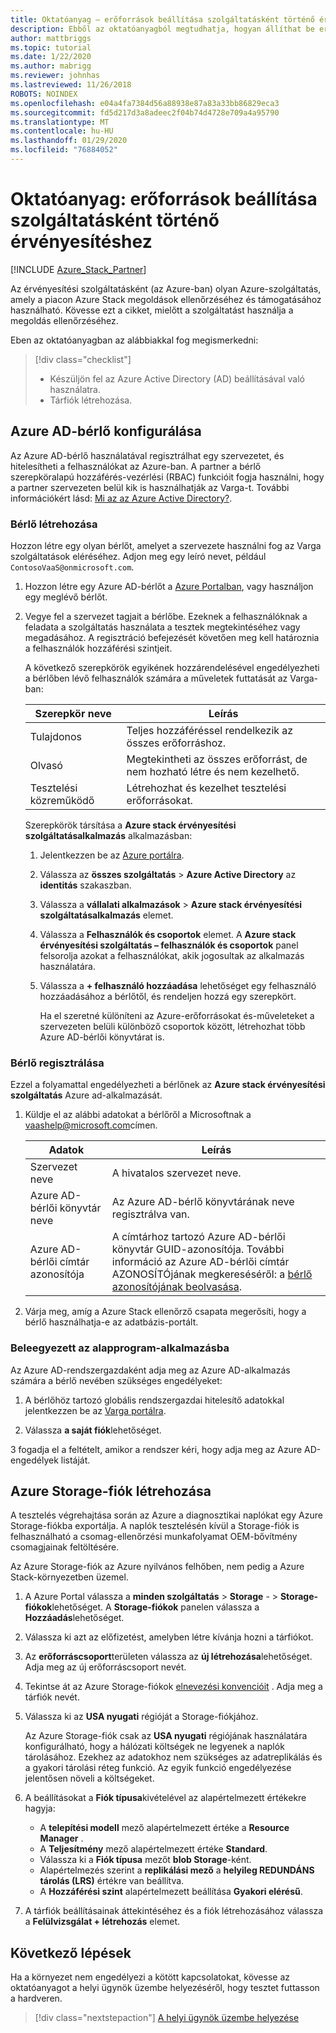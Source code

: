 ```yaml
---
title: Oktatóanyag – erőforrások beállítása szolgáltatásként történő érvényesítéshez
description: Ebből az oktatóanyagból megtudhatja, hogyan állíthat be erőforrásokat az érvényesítéshez szolgáltatásként.
author: mattbriggs
ms.topic: tutorial
ms.date: 1/22/2020
ms.author: mabrigg
ms.reviewer: johnhas
ms.lastreviewed: 11/26/2018
ROBOTS: NOINDEX
ms.openlocfilehash: e04a4fa7384d56a88938e87a83a33bb86829eca3
ms.sourcegitcommit: fd5d217d3a8adeec2f04b74d4728e709a4a95790
ms.translationtype: MT
ms.contentlocale: hu-HU
ms.lasthandoff: 01/29/2020
ms.locfileid: "76884052"
---
```

# <a name="tutorial-set-up-resources-for-validation-as-a-service"></a>Oktatóanyag: erőforrások beállítása szolgáltatásként történő érvényesítéshez

[!INCLUDE [Azure_Stack_Partner](./includes/azure-stack-partner-appliesto.md)]

Az érvényesítési szolgáltatásként (az Azure-ban) olyan Azure-szolgáltatás, amely a piacon Azure Stack megoldások ellenőrzéséhez és támogatásához használható. Kövesse ezt a cikket, mielőtt a szolgáltatást használja a megoldás ellenőrzéséhez.

Eben az oktatóanyagban az alábbiakkal fog megismerkedni:

> [!div class="checklist"]
> * Készüljön fel az Azure Active Directory (AD) beállításával való használatra.
> * Tárfiók létrehozása.

## <a name="configure-an-azure-ad-tenant"></a>Azure AD-bérlő konfigurálása

Az Azure AD-bérlő használatával regisztrálhat egy szervezetet, és hitelesítheti a felhasználókat az Azure-ban. A partner a bérlő szerepköralapú hozzáférés-vezérlési (RBAC) funkcióit fogja használni, hogy a partner szervezeten belül kik is használhatják az Varga-t. További információkért lásd: [Mi az az Azure Active Directory?](https://docs.microsoft.com/azure/active-directory/fundamentals/active-directory-whatis).

### <a name="create-a-tenant"></a>Bérlő létrehozása

Hozzon létre egy olyan bérlőt, amelyet a szervezete használni fog az Varga szolgáltatások eléréséhez. Adjon meg egy leíró nevet, például `ContosoVaaS@onmicrosoft.com`.

1. Hozzon létre egy Azure AD-bérlőt a [Azure Portalban](https://portal.azure.com), vagy használjon egy meglévő bérlőt. <!-- For instructions on creating new Azure AD tenants, see [Get started with Azure AD](https://docs.microsoft.com/azure/active-directory/get-started-azure-ad). -->

2. Vegye fel a szervezet tagjait a bérlőbe. Ezeknek a felhasználóknak a feladata a szolgáltatás használata a tesztek megtekintéséhez vagy megadásához. A regisztráció befejezését követően meg kell határoznia a felhasználók hozzáférési szintjeit.

    A következő szerepkörök egyikének hozzárendelésével engedélyezheti a bérlőben lévő felhasználók számára a műveletek futtatását az Varga-ban:

    | Szerepkör neve | Leírás |
    |---------------------|------------------------------------------|
    | Tulajdonos | Teljes hozzáféréssel rendelkezik az összes erőforráshoz. |
    | Olvasó | Megtekintheti az összes erőforrást, de nem hozható létre és nem kezelhető. |
    | Tesztelési közreműködő | Létrehozhat és kezelhet tesztelési erőforrásokat. |

    Szerepkörök társítása a **Azure stack érvényesítési szolgáltatásalkalmazás** alkalmazásban:

   1. Jelentkezzen be az [Azure portálra](https://portal.azure.com).
   2. Válassza az **összes szolgáltatás** > **Azure Active Directory** az **identitás** szakaszban.
   3. Válassza a **vállalati alkalmazások** > **Azure stack érvényesítési szolgáltatásalkalmazás** elemet.
   4. Válassza a **Felhasználók és csoportok** elemet. A **Azure stack érvényesítési szolgáltatás – felhasználók és csoportok** panel felsorolja azokat a felhasználókat, akik jogosultak az alkalmazás használatára.
   5. Válassza a **+ felhasználó hozzáadása** lehetőséget egy felhasználó hozzáadásához a bérlőtől, és rendeljen hozzá egy szerepkört.

      Ha el szeretné különíteni az Azure-erőforrásokat és-műveleteket a szervezeten belüli különböző csoportok között, létrehozhat több Azure AD-bérlői könyvtárat is.

### <a name="register-your-tenant"></a>Bérlő regisztrálása

Ezzel a folyamattal engedélyezheti a bérlőnek az **Azure stack érvényesítési szolgáltatás** Azure ad-alkalmazását.

1. Küldje el az alábbi adatokat a bérlőről a Microsoftnak a [vaashelp@microsoft.com](mailto:vaashelp@microsoft.com)címen.

    | Adatok | Leírás |
    |--------------------------------|---------------------------------------------------------------------------------------------|
    | Szervezet neve | A hivatalos szervezet neve. |
    | Azure AD-bérlői könyvtár neve | Az Azure AD-bérlő könyvtárának neve regisztrálva van. |
    | Azure AD-bérlői címtár azonosítója | A címtárhoz tartozó Azure AD-bérlői könyvtár GUID-azonosítója. További információ az Azure AD-bérlői címtár AZONOSÍTÓjának megkereséséről: a [bérlő azonosítójának beolvasása](https://docs.microsoft.com/azure/azure-resource-manager/resource-group-create-service-principal-portal#get-values-for-signing-in). |

2. Várja meg, amíg a Azure Stack ellenőrző csapata megerősíti, hogy a bérlő használhatja-e az adatbázis-portált.

### <a name="consent-to-the-vaas-application"></a>Beleegyezett az alapprogram-alkalmazásba

Az Azure AD-rendszergazdaként adja meg az Azure AD-alkalmazás számára a bérlő nevében szükséges engedélyeket:

1. A bérlőhöz tartozó globális rendszergazdai hitelesítő adatokkal jelentkezzen be az [Varga portálra](https://azurestackvalidation.com/). 

2. Válassza **a saját fiók**lehetőséget.

3 fogadja el a feltételt, amikor a rendszer kéri, hogy adja meg az Azure AD-engedélyek listáját.

## <a name="create-an-azure-storage-account"></a>Azure Storage-fiók létrehozása

A tesztelés végrehajtása során az Azure a diagnosztikai naplókat egy Azure Storage-fiókba exportálja. A naplók tesztelésén kívül a Storage-fiók is felhasználható a csomag-ellenőrzési munkafolyamat OEM-bővítmény csomagjainak feltöltésére.

Az Azure Storage-fiók az Azure nyilvános felhőben, nem pedig a Azure Stack-környezetben üzemel.

1. A Azure Portal válassza a **minden szolgáltatás** > **Storage** - > **Storage-fiókok**lehetőséget. A **Storage-fiókok** panelen válassza a **Hozzáadás**lehetőséget.

2. Válassza ki azt az előfizetést, amelyben létre kívánja hozni a tárfiókot.

3. Az **erőforráscsoport**területen válassza az **új létrehozása**lehetőséget. Adja meg az új erőforráscsoport nevét.

4. Tekintse át az Azure Storage-fiókok [elnevezési konvencióit](/azure/cloud-adoption-framework/ready/azure-best-practices/naming-and-tagging#storage) . Adja meg a tárfiók nevét.

5. Válassza ki az **USA nyugati** régióját a Storage-fiókjához.

    Az Azure Storage-fiók csak az **USA nyugati** régiójának használatára konfigurálható, hogy a hálózati költségek ne legyenek a naplók tárolásához. Ezekhez az adatokhoz nem szükséges az adatreplikálás és a gyakori tárolási réteg funkció. Az egyik funkció engedélyezése jelentősen növeli a költségeket.

6. A beállításokat a **Fiók típusa**kivételével az alapértelmezett értékekre hagyja:

    - A **telepítési modell** mező alapértelmezett értéke a **Resource Manager** .
    - A **Teljesítmény** mező alapértelmezett értéke **Standard**.
    - Válassza ki a **Fiók típusa** mezőt **blob Storage**-ként.
    - Alapértelmezés szerint a **replikálási mező** a **helyileg REDUNDÁNS tárolás (LRS)** értékre van beállítva.
    - A **Hozzáférési szint** alapértelmezett beállítása **Gyakori elérésű**.

7. A tárfiók beállításainak áttekintéséhez és a fiók létrehozásához válassza a **Felülvizsgálat + létrehozás** elemet.

## <a name="next-steps"></a>Következő lépések

Ha a környezet nem engedélyezi a kötött kapcsolatokat, kövesse az oktatóanyagot a helyi ügynök üzembe helyezéséről, hogy tesztet futtasson a hardveren.

> [!div class="nextstepaction"]
> [A helyi ügynök üzembe helyezése](azure-stack-vaas-local-agent.md)
